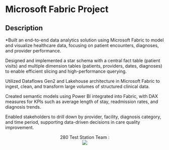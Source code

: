<h1>Microsoft Fabric Project</h1>

<h2>Description</h2>

*Built an end-to-end data analytics solution using Microsoft Fabric to model and visualize healthcare data, focusing on patient encounters, diagnoses, and provider performance.

Designed and implemented a star schema with a central fact table (patient visits) and multiple dimension tables (patients, providers, dates, diagnoses) to enable efficient slicing and high-performance querying.

Utilized Dataflows Gen2 and Lakehouse architecture in Microsoft Fabric to ingest, clean, and transform large volumes of structured clinical data.

Created semantic models using Power BI integrated into Fabric, with DAX measures for KPIs such as average length of stay, readmission rates, and diagnosis trends.

Enabled stakeholders to drill down by provider, facility, diagnosis category, and time period, supporting data-driven decisions in care quality improvement.
<br />


<p align="center">
280 Test Station Team : <br/>
<img src="https://i.imgur.com/ZRqYthK.png"/>
<br />
<br /><p align="center">
